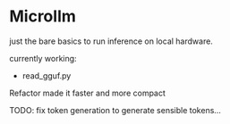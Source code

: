 # Microllm

 just the bare basics to run inference on local hardware.

 currently working:
 - read_gguf.py

Refactor made it faster and more compact

TODO:
fix token generation to generate sensible tokens...
